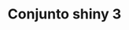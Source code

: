 ---
title: Conjunto shiny 3
date: 
draft: false

# descripcion
description : Conjunto de cadena y dije plata 925 con detalle en cristal. Largo de cadena 40, 45 o 50 cm a elección.

materials: Plata 925

color: 

dimensions: 

code: 06-26-0847

type: "Conjuntos"

categories: []

price: $2.740,00

price_eftvo: $2.330,00

# Images
# first image will be shown in the product page
images:
  # - image: "images/path_to_image"
  # La ubicacion de las imagenes es imagenes/Conjuntos/Conjuntos.Cadena y Dije/06-26-0847-conjunto-shiny-3
  - image: "./images/conjuntos/cadena_y_dije/06-26-0847-conjunto-shiny-3.jpg"
---